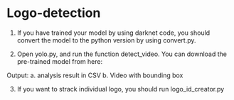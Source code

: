 # Logo-detection

1. If you have trained your model by using darknet code, you should convert the model to the python version by using convert.py.

2. Open yolo.py, and run the function detect_video.
You can download the pre-trained model from here:

Output: 
a. analysis result in CSV
b. Video with bounding box

3. If you want to strack individual logo, you should run logo_id_creator.py
